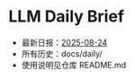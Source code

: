 # LLM Daily Brief

- 最新日报：[2025-08-24](./daily/2025-08-24.md)
- 所有历史：docs/daily/
- 使用说明见仓库 README.md
